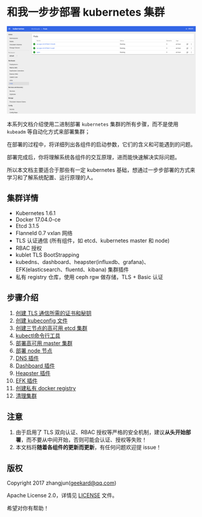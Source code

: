 # 和我一步步部署 kubernetes 集群

![dashboard](./images/dashboard.png)

本系列文档介绍使用二进制部署 `kubernetes` 集群的所有步骤，而不是使用 `kubeadm` 等自动化方式来部署集群；

在部署的过程中，将详细列出各组件的启动参数，它们的含义和可能遇到的问题。

部署完成后，你将理解系统各组件的交互原理，进而能快速解决实际问题。

所以本文档主要适合于那些有一定 kubernetes 基础，想通过一步步部署的方式来学习和了解系统配置、运行原理的人。

## 集群详情

+ Kubernetes 1.6.1
+ Docker  17.04.0-ce
+ Etcd 3.1.5
+ Flanneld 0.7 vxlan 网络
+ TLS 认证通信 (所有组件，如 etcd、kubernetes master 和 node)
+ RBAC 授权
+ kublet TLS BootStrapping
+ kubedns、dashboard、heapster(influxdb、grafana)、EFK(elasticsearch、fluentd、kibana) 集群插件
+ 私有 registry 仓库，使用 ceph rgw 做存储，TLS + Basic 认证

## 步骤介绍

1. [创建 TLS 通信所需的证书和秘钥](01-TLS证书和秘钥.md)
1. [创建 kubeconfig 文件](02-kubeconfig文件.md)
1. [创建三节点的高可用 etcd 集群](03-高可用etcd集群.md)
1. [kubectl命令行工具](04-kubectl命令行工具.md)
1. [部署高可用 master 集群](05-部署高可用master集群.md)
1. [部署 node 节点](06-部署node节点.md)
1. [DNS 插件](07-dns-addon.md)
1. [Dashboard 插件](08-dashboard-addon.md)
1. [Heapster 插件](09-heapster-addon.md)
1. [EFK 插件](10-EFK-addons.md)
1. [创建私有 docker registry](11-创建私有docker-registry.md)
1. [清理集群](12-clean-cluster.md)

## 注意

1. 由于启用了 TLS 双向认证、RBAC 授权等严格的安全机制，建议**从头开始部署**，而不要从中间开始，否则可能会认证、授权等失败！
1. 本文档将**随着各组件的更新而更新**，有任何问题欢迎提 issue！

## 版权

Copyright 2017 zhangjun(geekard@qq.com)

Apache License 2.0，详情见 [LICENSE](LICENSE) 文件。

希望对你有帮助！